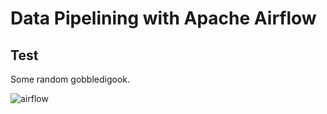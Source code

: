 # Data Pipelining with Apache Airflow

## Test

Some random gobbledigook.

![airflow](</airflow_transparent.png>)


